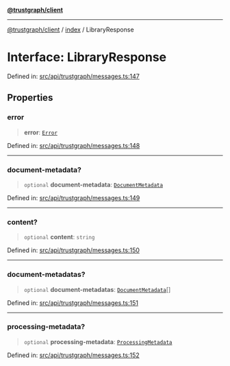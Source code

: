 [**@trustgraph/client**](../../README.md)

***

[@trustgraph/client](../../README.md) / [index](../README.md) / LibraryResponse

# Interface: LibraryResponse

Defined in: [src/api/trustgraph/messages.ts:147](https://github.com/trustgraph-ai/trustgraph-ts-client/blob/edcc8c01cf9c2f58c76719d5d2aa7058546360d9/src/api/trustgraph/messages.ts#L147)

## Properties

### error

> **error**: [`Error`](../type-aliases/Error.md)

Defined in: [src/api/trustgraph/messages.ts:148](https://github.com/trustgraph-ai/trustgraph-ts-client/blob/edcc8c01cf9c2f58c76719d5d2aa7058546360d9/src/api/trustgraph/messages.ts#L148)

***

### document-metadata?

> `optional` **document-metadata**: [`DocumentMetadata`](DocumentMetadata.md)

Defined in: [src/api/trustgraph/messages.ts:149](https://github.com/trustgraph-ai/trustgraph-ts-client/blob/edcc8c01cf9c2f58c76719d5d2aa7058546360d9/src/api/trustgraph/messages.ts#L149)

***

### content?

> `optional` **content**: `string`

Defined in: [src/api/trustgraph/messages.ts:150](https://github.com/trustgraph-ai/trustgraph-ts-client/blob/edcc8c01cf9c2f58c76719d5d2aa7058546360d9/src/api/trustgraph/messages.ts#L150)

***

### document-metadatas?

> `optional` **document-metadatas**: [`DocumentMetadata`](DocumentMetadata.md)[]

Defined in: [src/api/trustgraph/messages.ts:151](https://github.com/trustgraph-ai/trustgraph-ts-client/blob/edcc8c01cf9c2f58c76719d5d2aa7058546360d9/src/api/trustgraph/messages.ts#L151)

***

### processing-metadata?

> `optional` **processing-metadata**: [`ProcessingMetadata`](ProcessingMetadata.md)

Defined in: [src/api/trustgraph/messages.ts:152](https://github.com/trustgraph-ai/trustgraph-ts-client/blob/edcc8c01cf9c2f58c76719d5d2aa7058546360d9/src/api/trustgraph/messages.ts#L152)
